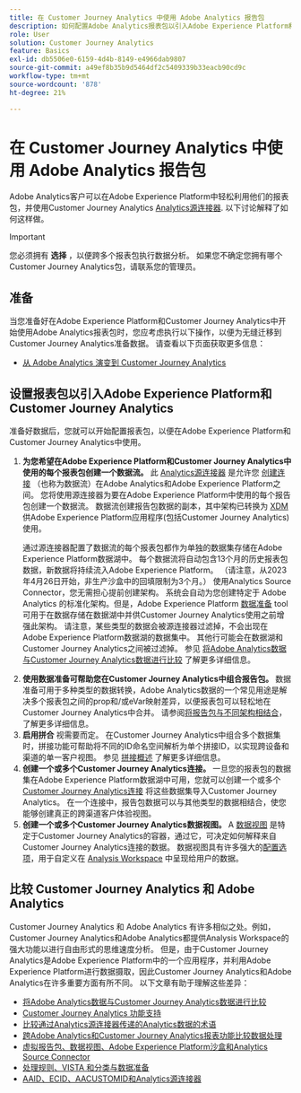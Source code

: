 ```yaml
---
title: 在 Customer Journey Analytics 中使用 Adobe Analytics 报告包
description: 如何配置Adobe Analytics报表包以引入Adobe Experience Platform和Customer Journey Analytics
role: User
solution: Customer Journey Analytics
feature: Basics
exl-id: db5506e0-6159-4d4b-8149-e4966dab9807
source-git-commit: a49ef8b35b9d5464df2c5409339b33eacb90cd9c
workflow-type: tm+mt
source-wordcount: '878'
ht-degree: 21%

---
```


# 在 Customer Journey Analytics 中使用 Adobe Analytics 报告包

Adobe Analytics客户可以在Adobe Experience Platform中轻松利用他们的报表包，并使用Customer Journey Analytics [Analytics源连接器](https://experienceleague.adobe.com/docs/experience-platform/sources/connectors/adobe-applications/analytics.html?lang=zh-Hans). 以下讨论解释了如何这样做。

>[!IMPORTANT]
>
>您必须拥有 **选择** ，以便跨多个报表包执行数据分析。 如果您不确定您拥有哪个Customer Journey Analytics包，请联系您的管理员。&#x200B;

## 准备

当您准备好在Adobe Experience Platform和Customer Journey Analytics中开始使用Adobe Analytics报表包时，您应考虑执行以下操作，以便为无缝迁移到Customer Journey Analytics准备数据。 请查看以下页面获取更多信息：

* [从 Adobe Analytics 演变到 Customer Journey Analytics](/help/getting-started/aa-to-cja.md)

## 设置报表包以引入Adobe Experience Platform和Customer Journey Analytics

准备好数据后，您就可以开始配置报表包，以便在Adobe Experience Platform和Customer Journey Analytics中使用。

1. **为您希望在Adobe Experience Platform和Customer Journey Analytics中使用的每个报表包创建一个数据流。** 此 [Analytics源连接器](https://experienceleague.adobe.com/docs/experience-platform/sources/connectors/adobe-applications/analytics.html?lang=zh-Hans) 是允许您 [创建连接](/help/connections/create-connection.md) （也称为数据流）在Adobe Analytics和Adobe Experience Platform之间。 您将使用源连接器为要在Adobe Experience Platform中使用的每个报告包创建一个数据流。 数据流创建报告包数据的副本，其中架构已转换为  [XDM](https://experienceleague.adobe.com/docs/platform-learn/tutorials/schemas/schemas-and-experience-data-model.html?lang=zh-Hans) 供Adobe Experience Platform应用程序(包括Customer Journey Analytics)使用。<p>通过源连接器配置了数据流的每个报表包都作为单独的数据集存储在Adobe Experience Platform数据湖中。 每个数据流将自动包含13个月的历史报表包数据，新数据将持续流入Adobe Experience Platform。 （请注意，从2023年4月26日开始，非生产沙盒中的回填限制为3个月。） 使用Analytics Source Connector，您无需担心提前创建架构。 系统会自动为您创建特定于 Adobe Analytics 的标准化架构。但是，Adobe Experience Platform [数据准备](https://experienceleague.adobe.com/docs/experience-platform/data-prep/home.html?lang=zh-Hans) tool可用于在数据存储在数据湖中并供Customer Journey Analytics使用之前增强此架构。 请注意，某些类型的数据会被源连接器过滤掉，不会出现在Adobe Experience Platform数据湖的数据集中。 其他行可能会在数据湖和Customer Journey Analytics之间被过滤掉。 参见 [将Adobe Analytics数据与Customer Journey Analytics数据进行比较](/help/troubleshooting/compare.md) 了解更多详细信息。
1. **使用数据准备可帮助您在Customer Journey Analytics中组合报告包。** 数据准备可用于多种类型的数据转换，Adobe Analytics数据的一个常见用途是解决多个报表包之间的prop和/或eVar映射差异，以便报表包可以轻松地在Customer Journey Analytics中合并。 请参阅[将报告包与不同架构相结合](/help/use-cases/aa-data/combine-report-suites.md)，了解更多详细信息。
1. **启用拼合** 视需要而定。 在Customer Journey Analytics中组合多个数据集时，拼接功能可帮助将不同的ID命名空间解析为单个拼接ID，以实现跨设备和渠道的单一客户视图。 参见 [拼接概述](../../stitching/overview.md) 了解更多详细信息。
1. **创建一个或多个Customer Journey Analytics连接。** 一旦您的报表包的数据集在Adobe Experience Platform数据湖中可用，您就可以创建一个或多个 [Customer Journey Analytics连接](/help/connections/overview.md) 将这些数据集导入Customer Journey Analytics。 在一个连接中，报告包数据可以与其他类型的数据相结合，使您能够创建真正的跨渠道客户体验视图。
1. **创建一个或多个Customer Journey Analytics数据视图。** A [数据视图](/help/data-views/data-views.md) 是特定于Customer Journey Analytics的容器，通过它，可决定如何解释来自Customer Journey Analytics连接的数据。 数据视图具有许多强大的[配置选项](/help/data-views/create-dataview.md)，用于自定义在 [Analysis Workspace](/help/analysis-workspace/home.md) 中呈现给用户的数据。

## 比较 Customer Journey Analytics 和 Adobe Analytics

Customer Journey Analytics 和 Adobe Analytics 有许多相似之处。例如，Customer Journey Analytics和Adobe Analytics都提供Analysis Workspace的强大功能以进行自由形式的思维速度分析。 但是，由于Customer Journey Analytics是Adobe Experience Platform中的一个应用程序，并利用Adobe Experience Platform进行数据摄取，因此Customer Journey Analytics和Adobe Analytics在许多重要方面有所不同。 以下文章有助于理解这些差异：

* [将Adobe Analytics数据与Customer Journey Analytics数据进行比较](/help/troubleshooting/compare.md)
* [Customer Journey Analytics 功能支持](/help/getting-started/aa-vs-cja/cja-aa.md)
* [比较通过Analytics源连接器传递的Analytics数据的术语](/help/getting-started/aa-vs-cja/terminology.md)
* [跨Adobe Analytics和Customer Journey Analytics报表功能比较数据处理](/help/getting-started/aa-vs-cja/data-processing-comparisons.md)
* [虚拟报告包、数据视图、Adobe Experience Platform沙盒和Analytics Source Connector](/help/getting-started/aa-vs-cja/vrs-dataview-sandbox-adc.md)
* [处理规则、VISTA 和分类与数据准备](/help/getting-started/aa-vs-cja/pr-vista-dataprep.md)
* [AAID、ECID、AACUSTOMID和Analytics源连接器](/help/getting-started/aa-vs-cja/aaid-ecid-adc.md)
